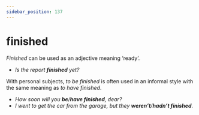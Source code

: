 ```yaml
---
sidebar_position: 137
---
```


# finished

*Finished* can be used as an adjective meaning ‘ready’.

- *Is the report **finished** yet?*

With personal subjects, *to be finished* is often used in an informal style with the same meaning as *to have finished*.

- *How soon will you **be**/**have finished**, dear?*
- *I went to get the car from the garage, but they **weren’t**/**hadn’t finished**.*
